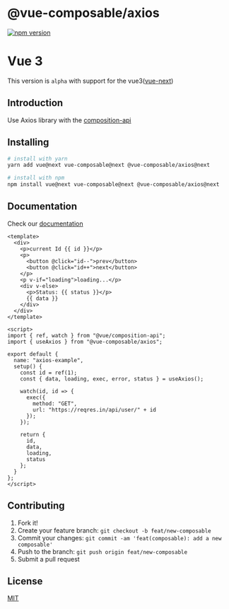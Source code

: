 # @vue-composable/axios

[![npm version](https://badge.fury.io/js/%40vue-composable%2Faxios.svg)](https://badge.fury.io/js/%40vue-composable%2Faxios)

# Vue 3 
This version is `alpha` with support for the vue3([vue-next](https://github.com/vuejs/vue-next))

## Introduction

Use Axios library with the [composition-api](https://github.com/vuejs/composition-api)

## Installing

```bash
# install with yarn
yarn add vue@next vue-composable@next @vue-composable/axios@next

# install with npm
npm install vue@next vue-composable@next @vue-composable/axios@next
```

## Documentation

Check our [documentation](https://pikax.me/vue-composable/composable/external/axios)

```vue
<template>
  <div>
    <p>current Id {{ id }}</p>
    <p>
      <button @click="id--">prev</button>
      <button @click="id++">next</button>
    </p>
    <p v-if="loading">loading...</p>
    <div v-else>
      <p>Status: {{ status }}</p>
      {{ data }}
    </div>
  </div>
</template>

<script>
import { ref, watch } from "@vue/composition-api";
import { useAxios } from "@vue-composable/axios";

export default {
  name: "axios-example",
  setup() {
    const id = ref(1);
    const { data, loading, exec, error, status } = useAxios();

    watch(id, id => {
      exec({
        method: "GET",
        url: "https://reqres.in/api/user/" + id
      });
    });

    return {
      id,
      data,
      loading,
      status
    };
  }
};
</script>
```

## Contributing

1. Fork it!
2. Create your feature branch: `git checkout -b feat/new-composable`
3. Commit your changes: `git commit -am 'feat(composable): add a new composable'`
4. Push to the branch: `git push origin feat/new-composable`
5. Submit a pull request

## License

[MIT](http://opensource.org/licenses/MIT)
